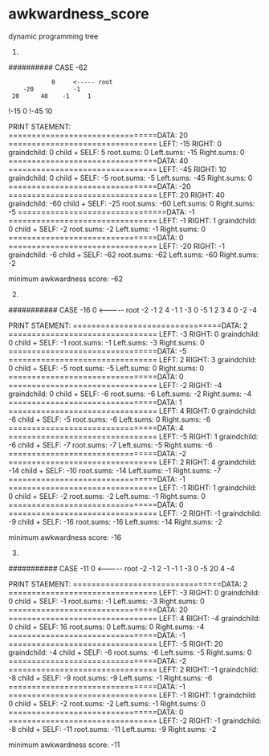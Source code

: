 # awkwardness_score
dynamic programming tree



1.
##########  CASE -62

                0     <----- root
        -20           -1
     20      40    -1     1
  !-15  0  !-45  10
  
  
        
PRINT STAEMENT:        
================================DATA:  20 ================================
LEFT:  -15
RIGHT:  0
graindchild:  0
child + SELF:  5
root.sums:  0
Left.sums:  -15
Right.sums:  0
================================DATA:  40 ================================
LEFT:  -45
RIGHT:  10
graindchild:  0
child + SELF:  -5
root.sums:  -5
Left.sums:  -45
Right.sums:  0
================================DATA:  -20 ================================
LEFT:  20
RIGHT:  40
graindchild:  -60
child + SELF:  -25
root.sums:  -60
Left.sums:  0
Right.sums:  -5
================================DATA:  -1 ================================
LEFT:  -1
RIGHT:  1
graindchild:  0
child + SELF:  -2
root.sums:  -2
Left.sums:  -1
Right.sums:  0
================================DATA:  0 ================================
LEFT:  -20
RIGHT:  -1
graindchild:  -6
child + SELF:  -62
root.sums:  -62
Left.sums:  -60
Right.sums:  -2


minimum awkwardness score:  -62




2. 
###########  CASE -16
                    0     <----- root
           -2                -1
      2           4       -1     1
   -3   0    -5       1
            2   3   4    0
                      -2  -4

PRINT STAEMENT:
================================DATA:  2 ================================
LEFT:  -3
RIGHT:  0
graindchild:  0
child + SELF:  -1
root.sums:  -1
Left.sums:  -3
Right.sums:  0
================================DATA:  -5 ================================
LEFT:  2
RIGHT:  3
graindchild:  0
child + SELF:  -5
root.sums:  -5
Left.sums:  0
Right.sums:  0
================================DATA:  0 ================================
LEFT:  -2
RIGHT:  -4
graindchild:  0
child + SELF:  -6
root.sums:  -6
Left.sums:  -2
Right.sums:  -4
================================DATA:  1 ================================
LEFT:  4
RIGHT:  0
graindchild:  -6
child + SELF:  -5
root.sums:  -6
Left.sums:  0
Right.sums:  -6
================================DATA:  4 ================================
LEFT:  -5
RIGHT:  1
graindchild:  -6
child + SELF:  -7
root.sums:  -7
Left.sums:  -5
Right.sums:  -6
================================DATA:  -2 ================================
LEFT:  2
RIGHT:  4
graindchild:  -14
child + SELF:  -10
root.sums:  -14
Left.sums:  -1
Right.sums:  -7
================================DATA:  -1 ================================
LEFT:  -1
RIGHT:  1
graindchild:  0
child + SELF:  -2
root.sums:  -2
Left.sums:  -1
Right.sums:  0
================================DATA:  0 ================================
LEFT:  -2
RIGHT:  -1
graindchild:  -9
child + SELF:  -16
root.sums:  -16
Left.sums:  -14
Right.sums:  -2


minimum awkwardness score:  -16





3. 
###########  CASE -11
                      0      <----- root
            -2                -1
       2         -1       -1      1
   -3    0    -5     20
                   4    -4
               

PRINT STAEMENT:
================================DATA:  2 ================================
LEFT:  -3
RIGHT:  0
graindchild:  0
child + SELF:  -1
root.sums:  -1
Left.sums:  -3
Right.sums:  0
================================DATA:  20 ================================
LEFT:  4
RIGHT:  -4
graindchild:  0
child + SELF:  16
root.sums:  0
Left.sums:  0
Right.sums:  -4
================================DATA:  -1 ================================
LEFT:  -5
RIGHT:  20
graindchild:  -4
child + SELF:  -6
root.sums:  -6
Left.sums:  -5
Right.sums:  0
================================DATA:  -2 ================================
LEFT:  2
RIGHT:  -1
graindchild:  -8
child + SELF:  -9
root.sums:  -9
Left.sums:  -1
Right.sums:  -6
================================DATA:  -1 ================================
LEFT:  -1
RIGHT:  1
graindchild:  0
child + SELF:  -2
root.sums:  -2
Left.sums:  -1
Right.sums:  0
================================DATA:  0 ================================
LEFT:  -2
RIGHT:  -1
graindchild:  -8
child + SELF:  -11
root.sums:  -11
Left.sums:  -9
Right.sums:  -2


minimum awkwardness score:  -11


